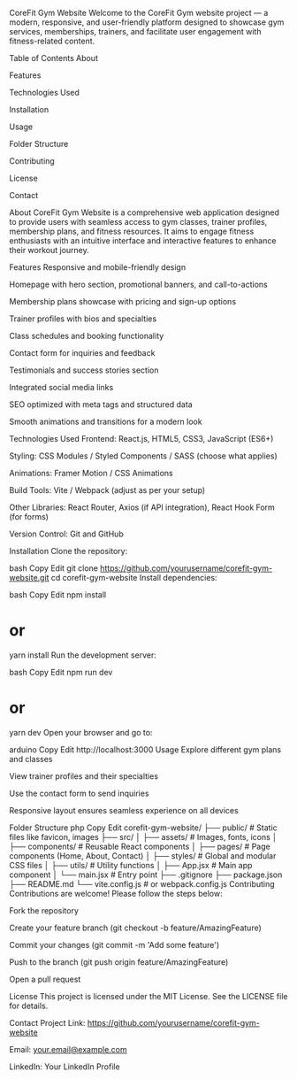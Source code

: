 CoreFit Gym Website
Welcome to the CoreFit Gym website project — a modern, responsive, and user-friendly platform designed to showcase gym services, memberships, trainers, and facilitate user engagement with fitness-related content.

Table of Contents
About

Features

Technologies Used

Installation

Usage

Folder Structure

Contributing

License

Contact

About
CoreFit Gym Website is a comprehensive web application designed to provide users with seamless access to gym classes, trainer profiles, membership plans, and fitness resources. It aims to engage fitness enthusiasts with an intuitive interface and interactive features to enhance their workout journey.

Features
Responsive and mobile-friendly design

Homepage with hero section, promotional banners, and call-to-actions

Membership plans showcase with pricing and sign-up options

Trainer profiles with bios and specialties

Class schedules and booking functionality

Contact form for inquiries and feedback

Testimonials and success stories section

Integrated social media links

SEO optimized with meta tags and structured data

Smooth animations and transitions for a modern look

Technologies Used
Frontend: React.js, HTML5, CSS3, JavaScript (ES6+)

Styling: CSS Modules / Styled Components / SASS (choose what applies)

Animations: Framer Motion / CSS Animations

Build Tools: Vite / Webpack (adjust as per your setup)

Other Libraries: React Router, Axios (if API integration), React Hook Form (for forms)

Version Control: Git and GitHub

Installation
Clone the repository:

bash
Copy
Edit
git clone https://github.com/yourusername/corefit-gym-website.git
cd corefit-gym-website
Install dependencies:

bash
Copy
Edit
npm install
# or
yarn install
Run the development server:

bash
Copy
Edit
npm run dev
# or
yarn dev
Open your browser and go to:

arduino
Copy
Edit
http://localhost:3000
Usage
Explore different gym plans and classes

View trainer profiles and their specialties

Use the contact form to send inquiries

Responsive layout ensures seamless experience on all devices

Folder Structure
php
Copy
Edit
corefit-gym-website/
├── public/               # Static files like favicon, images
├── src/
│   ├── assets/           # Images, fonts, icons
│   ├── components/       # Reusable React components
│   ├── pages/            # Page components (Home, About, Contact)
│   ├── styles/           # Global and modular CSS files
│   ├── utils/            # Utility functions
│   ├── App.jsx           # Main app component
│   └── main.jsx          # Entry point
├── .gitignore
├── package.json
├── README.md
└── vite.config.js        # or webpack.config.js
Contributing
Contributions are welcome! Please follow the steps below:

Fork the repository

Create your feature branch (git checkout -b feature/AmazingFeature)

Commit your changes (git commit -m 'Add some feature')

Push to the branch (git push origin feature/AmazingFeature)

Open a pull request

License
This project is licensed under the MIT License. See the LICENSE file for details.

Contact
Project Link: https://github.com/yourusername/corefit-gym-website

Email: your.email@example.com

LinkedIn: Your LinkedIn Profile

